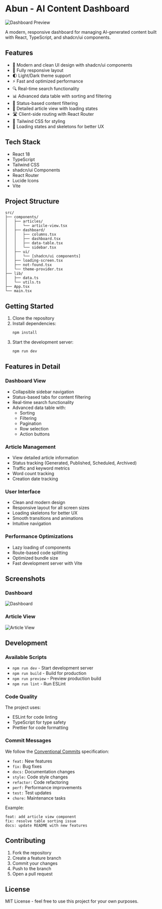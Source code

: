# Abun - AI Content Dashboard

![Dashboard Preview](https://images.pexels.com/photos/8439097/pexels-photo-8439097.jpeg?auto=compress&cs=tinysrgb&w=1260&h=750&dpr=2)

A modern, responsive dashboard for managing AI-generated content built with React, TypeScript, and shadcn/ui components.

## Features

- 🎨 Modern and clean UI design with shadcn/ui components
- 📱 Fully responsive layout
- 🌓 Light/Dark theme support
- ⚡ Fast and optimized performance
- 🔍 Real-time search functionality
- 📊 Advanced data table with sorting and filtering
- 🎯 Status-based content filtering
- 📝 Detailed article view with loading states
- 🛣️ Client-side routing with React Router
- 💅 Tailwind CSS for styling
- 🔄 Loading states and skeletons for better UX

## Tech Stack

- React 18
- TypeScript
- Tailwind CSS
- shadcn/ui Components
- React Router
- Lucide Icons
- Vite

## Project Structure

```
src/
├── components/
│   ├── articles/
│   │   └── article-view.tsx
│   ├── dashboard/
│   │   ├── columns.tsx
│   │   ├── dashboard.tsx
│   │   ├── data-table.tsx
│   │   └── sidebar.tsx
│   ├── ui/
│   │   └── [shadcn/ui components]
│   ├── loading-screen.tsx
│   ├── not-found.tsx
│   └── theme-provider.tsx
├── lib/
│   ├── data.ts
│   └── utils.ts
├── App.tsx
└── main.tsx
```

## Getting Started

1. Clone the repository
2. Install dependencies:
   ```bash
   npm install
   ```
3. Start the development server:
   ```bash
   npm run dev
   ```

## Features in Detail

### Dashboard View
- Collapsible sidebar navigation
- Status-based tabs for content filtering
- Real-time search functionality
- Advanced data table with:
  - Sorting
  - Filtering
  - Pagination
  - Row selection
  - Action buttons

### Article Management
- View detailed article information
- Status tracking (Generated, Published, Scheduled, Archived)
- Traffic and keyword metrics
- Word count tracking
- Creation date tracking

### User Interface
- Clean and modern design
- Responsive layout for all screen sizes
- Loading skeletons for better UX
- Smooth transitions and animations
- Intuitive navigation

### Performance Optimizations
- Lazy loading of components
- Route-based code splitting
- Optimized bundle size
- Fast development server with Vite

## Screenshots

### Dashboard
![Dashboard](https://images.pexels.com/photos/8439086/pexels-photo-8439086.jpeg?auto=compress&cs=tinysrgb&w=1260&h=750&dpr=2)

### Article View
![Article View](https://images.pexels.com/photos/8439066/pexels-photo-8439066.jpeg?auto=compress&cs=tinysrgb&w=1260&h=750&dpr=2)

## Development

### Available Scripts

- `npm run dev` - Start development server
- `npm run build` - Build for production
- `npm run preview` - Preview production build
- `npm run lint` - Run ESLint

### Code Quality

The project uses:
- ESLint for code linting
- TypeScript for type safety
- Prettier for code formatting

### Commit Messages

We follow the [Conventional Commits](https://www.conventionalcommits.org/) specification:

- `feat:` New features
- `fix:` Bug fixes
- `docs:` Documentation changes
- `style:` Code style changes
- `refactor:` Code refactoring
- `perf:` Performance improvements
- `test:` Test updates
- `chore:` Maintenance tasks

Example:
```
feat: add article view component
fix: resolve table sorting issue
docs: update README with new features
```

## Contributing

1. Fork the repository
2. Create a feature branch
3. Commit your changes
4. Push to the branch
5. Open a pull request

## License

MIT License - feel free to use this project for your own purposes.